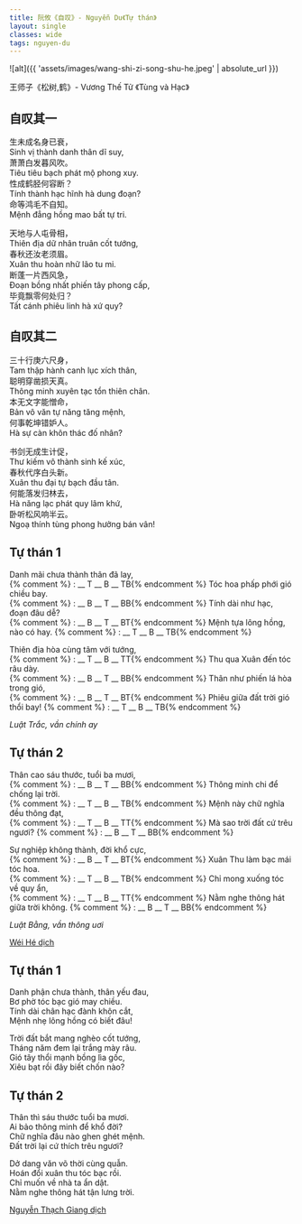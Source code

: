 ```yaml
---
title: 阮攸《自叹》- Nguyễn Du《Tự thán》
layout: single
classes: wide
tags: nguyen-du
---
```


![alt]({{ 'assets/images/wang-shi-zi-song-shu-he.jpeg' | absolute_url }})
> <cite>
王师子《松树,鹤》- Vương Thế Tử 《Tùng và Hạc》
</cite>

## 自叹其一
生未成名身已衰，\
Sinh vị thành danh thân dĩ suy,\
萧萧白发暮风吹。\
Tiêu tiêu bạch phát mộ phong xuy.\
性成鹤胫何容断？\
Tính thành hạc hĩnh hà dung đoạn?\
命等鸿毛不自知。\
Mệnh đẳng hồng mao bất tự tri.

天地与人屯骨相，\
Thiên địa dữ nhân truân cốt tướng,\
春秋还汝老须眉。\
Xuân thu hoàn nhữ lão tu mi.\
断蓬一片西风急，\
Đoạn bồng nhất phiến tây phong cấp,\
毕竟飘零何处归？\
Tất cánh phiêu linh hà xứ quy?

## 自叹其二
三十行庚六尺身，\
Tam thập hành canh lục xích thân,\
聪明穿凿损天真。\
Thông minh xuyên tạc tổn thiên chân.\
本无文字能憎命，\
Bản vô văn tự năng tăng mệnh,\
何事乾坤错妒人。\
Hà sự càn khôn thác đố nhân?

书剑无成生计促，\
Thư kiếm vô thành sinh kế xúc,\
春秋代序白头新。\
Xuân thu đại tự bạch đầu tân.\
何能落发归林去，\
Hà năng lạc phát quy lâm khứ,\
卧听松风响半云。\
Ngoạ thính tùng phong hưởng bán vân!

## Tự thán 1 
Danh mãi chưa thành thân đã lay,\
{% comment %} : __ T __ B __ TB{% endcomment %}
Tóc hoa phấp phới gió chiều bay.\
{% comment %} : __ B __ T __ BB{% endcomment %}
Tính dài như hạc, đoạn đâu dễ?\
{% comment %} : __ B __ T __ BT{% endcomment %}
Mệnh tựa lông hồng, nào có hay.
{% comment %} : __ T __ B __ TB{% endcomment %}

Thiên địa hòa cùng tâm với tướng,\
{% comment %} : __ T __ B __ TT{% endcomment %}
Thu qua Xuân đến tóc râu dày.\
{% comment %} : __ B __ T __ BB{% endcomment %}
Thân như phiến lá hòa trong gió,\
{% comment %} : __ B __ T __ BT{% endcomment %}
Phiêu giữa đất trời gió thổi bay!
{% comment %} : __ T __ B __ TB{% endcomment %}

*Luật Trắc, vần chính ay*

## Tự thán 2
Thân cao sáu thước, tuổi ba mươi,\
{% comment %} : __ B __ T __ BB{% endcomment %}
Thông minh chi để chống lại trời.\
{% comment %} : __ T __ B __ TB{% endcomment %}
Mệnh này chữ nghĩa đều thông đạt,\
{% comment %} : __ T __ B __ TT{% endcomment %}
Mà sao trời đất cứ trêu ngươi?
{% comment %} : __ B __ T __ BB{% endcomment %}

Sự nghiệp không thành, đời khổ cực,\
{% comment %} : __ B __ T __ BT{% endcomment %}
Xuân Thu làm bạc mái tóc hoa.\
{% comment %} : __ T __ B __ TB{% endcomment %}
Chỉ mong xuống tóc về quy ẩn,\
{% comment %} : __ T __ B __ TT{% endcomment %}
Nằm nghe thông hát giữa trời không.
{% comment %} : __ B __ T __ BB{% endcomment %}

*Luật Bằng, vần thông uơi*

> <cite>
<a target="_blank" href="https://wei-he.xyz">Wéi Hé dịch</a>
</cite>

## Tự thán 1
Danh phận chưa thành, thân yếu đau,\
Bơ phờ tóc bạc gió may chiều.\
Tính dài chân hạc đành khôn cắt,\
Mệnh nhẹ lông hồng có biết đâu!

Trời đất bắt mang nghèo cốt tướng,\
Tháng năm đem lại trắng mày râu.\
Gió tây thổi mạnh bồng lìa gốc,\
Xiêu bạt rồi đây biết chốn nào?

## Tự thán 2
Thân thì sáu thước tuổi ba mươi.\
Ai bảo thông minh để khổ đời?\
Chữ nghĩa đâu nào ghen ghét mệnh.\
Đất trời lại cứ thích trêu ngươi?

Dở dang văn võ thời cùng quẫn.\
Hoán đổi xuân thu tóc bạc rồi.\
Chỉ muốn về nhà ta ẩn dật.\
Nằm nghe thông hát tận lưng trời.

> <cite>
<a target="_blank" href="https://www.thivien.net/Nguy%E1%BB%85n-Th%E1%BA%A1ch-Giang/author-CvAZUU0eLlYNISop-HkZqA">
Nguyễn Thạch Giang dịch
</a>
</cite>
